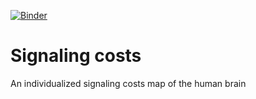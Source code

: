 [![Binder](https://mybinder.org/badge_logo.svg)](https://mybinder.org/v2/gh/NeuroenergeticsLab/signaling_costs/HEAD)
# Signaling costs

An individualized signaling costs map of the human brain
